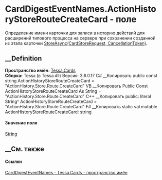 # CardDigestEventNames.ActionHistoryStoreRouteCreateCard - поле
Определение имени карточки для записи в историю действий для расширений
типового процесса на сервере при сохранении созданной из этапа карточки
[StoreAsync(CardStoreRequest,
CancellationToken)](M_Tessa_Cards_ICardRepository_StoreAsync.htm).
## __Definition
 **Пространство имён:** [Tessa.Cards](N_Tessa_Cards.htm)  
 **Сборка:** Tessa (в Tessa.dll) Версия: 3.6.0.17
C# __Копировать
     public const string ActionHistoryStoreRouteCreateCard = "ActionHistory.Store.Route.CreateCard"
VB __Копировать
     Public Const ActionHistoryStoreRouteCreateCard As String = "ActionHistory.Store.Route.CreateCard"
C++ __Копировать
     public:
    literal String^ ActionHistoryStoreRouteCreateCard = "ActionHistory.Store.Route.CreateCard"
F# __Копировать
     static val mutable ActionHistoryStoreRouteCreateCard: string
#### Значение поля
[String](https://learn.microsoft.com/dotnet/api/system.string)
##  __См. также
#### Ссылки
[CardDigestEventNames - ](T_Tessa_Cards_CardDigestEventNames.htm)
[Tessa.Cards - пространство имён](N_Tessa_Cards.htm)
